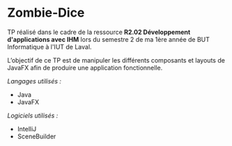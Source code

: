 # Zombie-Dice

TP réalisé dans le cadre de la ressource **R2.02 Développement d'applications avec IHM** lors du semestre 2 de ma 1ère année de BUT Informatique à l'IUT de Laval.<br>

L’objectif de ce TP est de manipuler les différents composants et layouts de JavaFX afin de produire une application fonctionnelle.<br>

*Langages utilisés :*
- Java
- JavaFX

*Logiciels utilisés :*
- IntelliJ
- SceneBuilder

